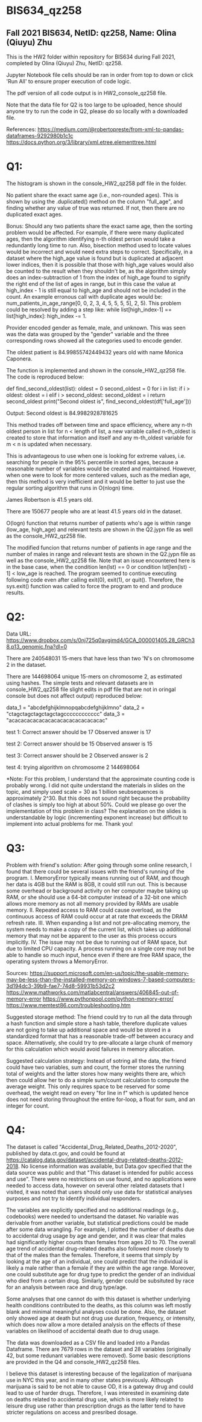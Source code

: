 # BIS634_qz258
## Fall 2021 BIS634, NetID: qz258, Name: Olina (Qiuyu) Zhu 

This is the HW2 folder within repository for BIS634 during Fall 2021, completed by Olina (Qiuyu) Zhu, NetID: qz258. 

Jupyter Notebook file cells should be ran in order from top to down or click 'Run All' to ensure proper execution of code logic. 

The pdf version of all code output is in HW2_console_qz258 file. 

Note that the data file for Q2 is too large to be uploaded, hence should anyone try to run the code in Q2, please do so locally with a downloaded file. 

References:
https://medium.com/@robertopreste/from-xml-to-pandas-dataframes-9292980b1c1c 
https://docs.python.org/3/library/xml.etree.elementtree.html 

# Q1:
The histogram is shown in the console_HW2_qz258 pdf file in the folder. 

No patient share the exact same age (i.e., non-rounded ages). This is shown by using the .duplicated() method on the column "full_age", and finding whether any value of true was returned. If not, then there are no duplicated exact ages. 

Bonus: Should any two patients share the exact same age, then the sorting problem would be affected. For example, if there were many duplicated ages, then the algorithm identifying n-th oldest person would take a redundantly long time to run. Also, bisection method used to locate values would be incorrect and would need extra steps to correct. Specifically, in a dataset where the high_age value is found but is duplicated at adjacent lower indices, then it is possible that those with high_age values would also be counted to the result when they shouldn't be, as the algorithm simply does an index-subtraction of 1 from the index of high_age found to signify the right end of the list of ages in range, but in this case the value at high_index - 1 is still equal to high_age and should not be included in the count. An example erronous call with duplicate ages would be: num_patients_in_age_range[0, 0, 2, 3, 4, 5, 5, 5, 5], 2, 5). This problem could be resolved by adding a step like: while list[high_index-1] == list[high_index]: high_index -= 1. 

Provider encoded gender as female, male, and unknown. This was seen was the data was grouped by the "gender" variable and the three corresponding rows showed all the categories used to encode gender. 

The oldest patient is 84.99855742449432 years old with name Monica Caponera. 

The function is implemented and shown in the console_HW2_qz258 file. The code is reproduced below: 

def find_second_oldest(list):
    oldest = 0
    second_oldest = 0
    for i in list:
       if i > oldest: oldest = i
       elif i > second_oldest: second_oldest = i
    return second_oldest
print("Second oldest is", find_second_oldest(df['full_age']))

Output: Second oldest is 84.9982928781625 

This method trades off between time and space efficiency, where any n-th oldest person in list for n < length of list, a new variable called n-th_oldest is created to store that information and itself and any m-th_oldest variable for m < n is updated when necessary. 

This is advantageous to use when one is looking for extreme values, i.e. searching for people in the 95% percentile in sorted ages, because a reasonable number of variables would be created and maintained. However, when one were to look for more centered values, such as the median age, then this method is very inefficient and it would be better to just use the regular sorting algorithm that runs in O(nlogn) time. 

James Robertson is 41.5 years old. 

There are 150677 people who are at least 41.5 years old in the dataset. 

O(logn) function that returns number of patients who's age is within range (low_age, high_age) and relevant tests are shown in the Q2.jypn file as well as the console_HW2_qz258 file. 

The modified funcion that returns number of patients in age range and the number of males in range and relevant tests are shown in the Q2.jypn file as well as the console_HW2_qz258 file. Note that an issue encountered here is in the base case, when the condition len(lst) == 0 or condition lst[len(lst) - 1] < low_age is reached. The program seemed to continue executing following code even after calling exit(0), exit(1), or quit(). Therefore, the sys.exit() function was called to force the program to end and produce results. 


# Q2: 
Data URL: https://www.dropbox.com/s/0nj725q0avgimd4/GCA_000001405.28_GRCh38.p13_genomic.fna?dl=0 

There are 240548031 15-mers that have less than two 'N's on chromosome 2 in the dataset. 

There are 144698064 unique 15-mers on chromosome 2, as estimated using hashes. The simple tests and relevant datasets are in console_HW2_qz258 file slight edits in pdf file that are not in oringal console but does not affect output) reproduced below: 

data_1 = "abcdefghijklmnopqabcdefghijklmno"
data_2 = "ctagctagctagctagctagcccccccccccc"
data_3 = "acacacacacacacacacacacacacacacac"

test 1: Correct answer should be 17
Observed answer is 17 

test 2: Correct answer should be 15
Observed answer is 15 

test 3: Correct answer should be 2
Observed answer is 2 

test 4: trying algorithm on chromosome 2
144698064

*Note: For this problem, I understand that the approximate counting code is probably wrong. I did not quite understand the materials in slides on the topic, and simply used scale = 30 as 1 billion seubsequences is approximately 2^30. But this does not sound right because the probability of clashes is simply too high at about 50%. Could we please go over the implementation of this problem in class? The explanation on the slides is understandable by logic (incrementing exponent increase) but difficult to implement into actual problems for me. Thank you! 


# Q3: 
Problem with friend's solution: After going through some online research, I found that there could be several issues with the friend's running of the program. 
	I. MemoryError typically means running out of RAM, and though her data is 4GB but the RAM is 8GB, it could still run out. This is because some overhead or background activity on her computer maybe taking up RAM, or she should use a 64-bit computer instead of a 32-bit one which allows more memory as not all memory provided by RAMs are usable memory. 
	II. Repeated access to RAM could cause overload, as the continuous access of RAM could occur at at rate that exceeds the DRAM refresh rate. 
	III. When expanding a list and not pre-allocating memory, the system needs to make a copy of the current list, which takes up additional memory that may not be apparent to the user as this process occurs implicitly. 
	IV. The issue may not be due to running out of RAM space, but due to limited CPU capacity. A process running on a single core may not be able to handle so much input, hence even if there are free RAM space, the operating system throws a MemoryError. 

Sources: 
https://support.microsoft.com/en-us/topic/the-usable-memory-may-be-less-than-the-installed-memory-on-windows-7-based-computers-3d194dc3-39b9-fae7-74d8-59931b53d2c2
https://www.mathworks.com/matlabcentral/answers/406845-out-of-memory-error 
https://www.pythonpool.com/python-memory-error/ 
https://www.memtest86.com/troubleshooting.htm 

Suggested storage method: The friend could try to run all the data through a hash function and simple store a hash table, therefore duplicate values are not going to take up additional space and would be stored in a standardized format that has a reasonable trade-off between accuracy and space. Alternatively, she could try to pre-allocate a large chunk of memory for this calculation which would avoid failures in memory allocation.  

Suggested calculation strategy: Instead of sotring all the data, the friend could have two variables, sum and count, the former stores the running total of weights and the latter stores how many weights there are, which then could allow her to do a simple sum/count calculation to compute the average weight. This only requires space to be reserved for some overhead, the weight read on every "for line in f" which is updated hence does not need storing throughout the entire for-loop, a float for sum, and an integer for count. 


# Q4: 
The dataset is called "Accidental_Drug_Related_Deaths_2012-2020", published by data.ct.gov, and could be found at https://catalog.data.gov/dataset/accidental-drug-related-deaths-2012-2018. No license information was available, but Data.gov specified that the data source was public and that "This dataset is intended for public access and use". There were no restrictions on use found, and no applications were needed to access data, however on several other related datasets that I visited, it was noted that users should only use data for statistical analyses purposes and not try to identify individual responders. 

The variables are explicitly specified and no additional readings (e.g., codebooks) were needed to undertsand the dataset. No variable was derivable from another variable, but statistical predictions could be made after some data wrangling. For example, I plotted the number of deaths due to accidental drug usage by age and gender, and it was clear that males had significantly higher counts than females from ages 20 to 70. The overall age trend of accidental drug-related deaths also followed more closely to that of the males than the females. Therefore, it seems that simply by looking at the age of an individual, one could predict that the individual is likely a male rather than a female if they are within the age range. Moreover, one could substitute age for drug type to predict the gender of an individual who died from a certain drug. Similarly, gender could be subsituted by race for an analysis between race and drug type/age. 

Some analyses that one cannot do with this dataset is whether underlying health conditions contributed to the deaths, as this column was left mostly blank and minimal meaningful analyses could be done. Also, the dataset only showed age at death but not drug use duration, frequency, or intensity, which does now allow a more detailed analysis on the effects of these variables on likelihood of accidental death due to drug usage. 

The data was downloaded as a CSV file and loaded into a Pandas Dataframe. There are 7679 rows in the dataset and 28 variables (originally 42, but some redunant variables were removed). Some basic descriptions are provided in the Q4 and console_HW2_qz258 files. 

I believe this dataset is interesting because of the legalization of marijuana use in NYC this year, and in many other states previously. Although marijuana is said to be not able to cause OD, it is a gateway drug and could lead to use of harder drugs. Therefore, I was interested in examining date on deaths related to accidental drug use, which is more likely related to leisure drug use rather than prescription drugs as the latter tend to have stricter regulations on access and presribed dosage. 

